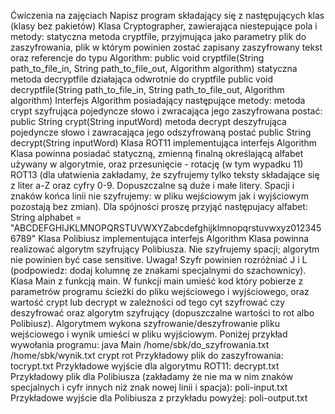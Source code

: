 Ćwiczenia na zajęciach
 Napisz program składający się z następujących klas (klasy bez pakietów)
Klasa Cryptographer, zawierająca niestepujące pola i metody:
statyczna metoda cryptfile, przyjmująca jako parametry plik do zaszyfrowania, plik w którym powinien zostać zapisany zaszyfrowany tekst oraz referencje do typu Algorithm:
public void cryptfile(String path_to_file_in, String path_to_file_out, Algorithm algorithm)
statyczna metoda decryptfile działająca odwrotnie do cryptfile
public void decryptfile(String path_to_file_in, String path_to_file_out, Algorithm algorithm)
Interfejs Algorithm posiadający następujące metody:
metoda crypt szyfrująca pojedyncze słowo i zwracająca jego zaszyfrowana postać: 
public String crypt(String inputWord)
metoda decrypt deszyfrująca pojedyncze słowo i zawracająca jego odszyfrowaną postać
public String decrypt(String inputWord)
Klasa ROT11 implementująca interfejs Algorithm
Klasa powinna posiadać statyczną,  zmienną finalną określającą alfabet używany w algorytmie, oraz przesunięcie - rotację (w tym wypadku 11) ROT13 (dla ułatwienia zakładamy, że szyfrujemy tylko teksty składające się z liter a-Z oraz cyfry 0-9. Dopuszczalne są duże i małe litery. Spacji i znaków końca linii nie szyfrujemy: w pliku wejściowym jak i wyjściowym pozostają bez zmian).
Dla spójności proszę przyjąć  następujacy alfabet: 
String alphabet = "ABCDEFGHIJKLMNOPQRSTUVWXYZabcdefghijklmnopqrstuvwxyz0123456789"
Klasa Polibiusz implementująca interfejs Algorithm
Klasa powinna realizować algorytm szyfrujący Polibiusza. Nie szyfrujemy spacji; algorytm nie powinien być case sensitive. Uwaga! Szyfr powinien rozróżniać J i L (podpowiedz: dodaj kolumnę ze znakami specjalnymi do szachownicy).
Klasa Main z funkcją main. W funkcji main umieść kod który pobierze z parametrów programu ścieżki do pliku wejściowego i wyjściowego, oraz wartość crypt lub decrypt w zależności od tego cyt szyfrować czy deszyfrować oraz algorytm szyfrujący (dopuszczalne wartości to rot albo Polibiusz). Algorytmem  wykona szyfrowanie/deszyfrowanie pliku wejściowego i wynik umieści w pliku wyjściowym. Poniżej przykład wywołania programu:
java Main /home/sbk/do_szyfrowania.txt /home/sbk/wynik.txt crypt rot 
Przykładowy plik do zaszyfrowania: tocrypt.txt
Przykładowe wyjście dla algorytmu ROT11: decrypt.txt
Przykładowy plik dla Polibiusza (zakładamy że nie ma w nim znaków specjalnych i cyfr innych niż znak nowej linii i spacja): poli-input.txt
Przykładowe wyjście dla Polibiusza z przykładu powyżej: poli-output.txt
